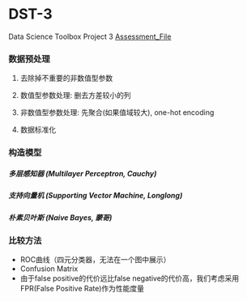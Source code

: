 # DST-3

Data Science Toolbox Project 3
[Assessment_File](https://github.com/Cauchy-1899c/DST-3/edit/master/Assessment_Due_Week12.pdf)

### 数据预处理

1. 去除掉不重要的非数值型参数

2. 数值型参数处理: 删去方差较小的列

3. 非数值型参数处理: 先聚合(如果值域较大), one-hot encoding

4. 数据标准化

### 构造模型

##### 多层感知器 (Multilayer Perceptron, Cauchy)

##### 支持向量机 (Supporting Vector Machine, Longlong)

##### 朴素贝叶斯 (Naive Bayes, 蒙哥)


### 比较方法

* ROC曲线（四元分类器，无法在一个图中展示）
* Confusion Matrix
* 由于false positive的代价远比false negative的代价高，我们考虑采用FPR(False Positive Rate)作为性能度量

